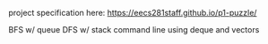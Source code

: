 project specification here: https://eecs281staff.github.io/p1-puzzle/

BFS w/ queue
DFS w/ stack
command line
using deque and vectors
